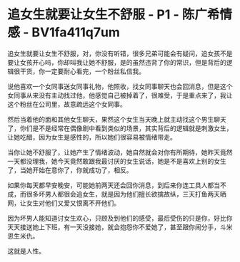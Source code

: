 # 追女生就要让女生不舒服 - P1 - 陈广希情感 - BV1fa411q7um

追女生就要让女生不舒服，对，你没有听错，很多兄弟可能会有疑问，追女孩不是要让女孩开心吗，你却叫我让她不舒服，是的虽然违背了你的常识，但是背后的逻辑很干货，你一定要耐心看完，一个粉丝私信我。

说他喜欢一个女同事送女同事礼物，他照收，找女同事聊天也会回消息，但是这个女同事从来没有主动找过他，他感觉自己被掉着了，很难受，于是重点来了，我让这个粉丝在公司里，故意疏远这个女同事。

然后当着他的面和其他女生聊天，果然这个女生当天晚上就主动找这个男生聊天了，你们是不是经常在偶像剧中看到类似的场景，其实背后的逻辑就是刺激女生，让她吃醋，因为女生是感性的，所以她们很容易被情绪带走。

当你让她不舒服了，让她产生了情绪波动，她自然就会对你有所期待，她昨天竟然一天都没理我，她今天竟然敢跟我最讨厌的女生说话，她是不是喜欢上别的女生了，当她开始在意你了，你就成功了，相反。

如果你每天都早安晚安，可能她前两天还会回你消息，到后来你连工具人都当不成，而很多坏男人都很会追女生，就是因为他们擅长欲擒故纵，三天打鱼两天晒网，让女生对他们又爱又恨离不开他们。

因为坏男人能知道讨女生欢心，只顾及到他们的感受，最后受伤的只是你，好比你天天接送她上下班，有一天没接她，就会抱怨你不爱她了，甚至跟你闹分手，斗米恩生米仇。

这就是人性。